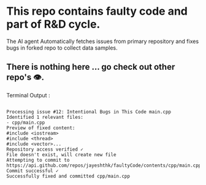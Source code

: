# This repo contains faulty code and part of R&D cycle. 

The AI agent Automatically fetches issues from primary repository and fixes bugs in forked repo to collect data samples.

## There is nothing here ... go check out other repo's 👁️.


Terminal Output : 

```

Processing issue #12: Intentional Bugs in This Code main.cpp
Identified 1 relevant files:
- cpp/main.cpp
Preview of fixed content:
#include <iostream>
#include <thread>
#include <vector>...
Repository access verified ✓
File doesn't exist, will create new file
Attempting to commit to https://api.github.com/repos/jayeshthk/faultyCode/contents/cpp/main.cpp
Commit successful ✓
Successfully fixed and committed cpp/main.cpp
```
